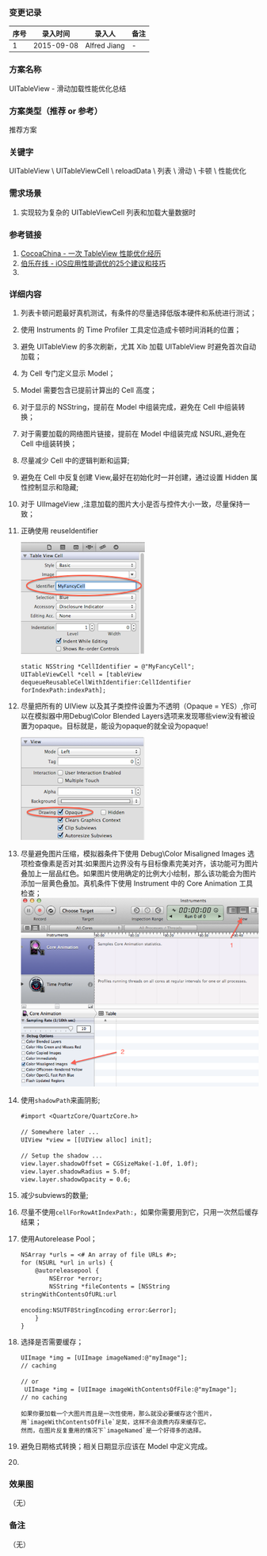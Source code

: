 ### 变更记录
| 序号 | 录入时间 | 录入人 | 备注 |
| -- | -- | -- | -- |
| 1 | 2015-09-08 | Alfred Jiang | - |

### 方案名称
UITableView - 滑动加载性能优化总结

### 方案类型（推荐 or 参考）
推荐方案

### 关键字
UITableView \ UITableViewCell \ reloadData \ 列表 \ 滑动 \ 卡顿 \ 性能优化

### 需求场景
1. 实现较为复杂的 UITableViewCell 列表和加载大量数据时

### 参考链接
1. [CocoaChina - 一次 TableView 性能优化经历](http://www.cocoachina.com/ios/20150906/13212.html)
2. [伯乐在线 - iOS应用性能调优的25个建议和技巧](http://blog.jobbole.com/37984/)
3. 

### 详细内容

1. 列表卡顿问题最好真机测试，有条件的尽量选择低版本硬件和系统进行测试；
2. 使用 Instruments 的 Time Profiler 工具定位造成卡顿时间消耗的位置；
3. 避免 UITableView 的多次刷新，尤其 Xib 加载 UITableView 时避免首次自动加载；
4. 为 Cell 专门定义显示 Model；
5. Model 需要包含已提前计算出的 Cell 高度；
6. 对于显示的 NSString，提前在 Model 中组装完成，避免在 Cell 中组装转换；
7. 对于需要加载的网络图片链接，提前在 Model 中组装完成 NSURL,避免在 Cell 中组装转换；
8. 尽量减少 Cell 中的逻辑判断和运算;
9. 避免在 Cell 中反复创建 View,最好在初始化时一并创建，通过设置 Hidden 属性控制显示和隐藏;
10. 对于 UIImageView ,注意加载的图片大小是否与控件大小一致，尽量保持一致；
11. 正确使用 reuseIdentifier 

    ![image](images/ReuseIdentifier.png)

        static NSString *CellIdentifier = @"MyFancyCell";
        UITableViewCell *cell = [tableView dequeueReusableCellWithIdentifier:CellIdentifier forIndexPath:indexPath];
        
12. 尽量把所有的 UIView 以及其子类控件设置为不透明（Opaque = YES）,你可以在模拟器中用Debug\Color Blended Layers选项来发现哪些view没有被设置为opaque。目标就是，能设为opaque的就全设为opaque!
    
    ![](images/Opaque.png)

13. 尽量避免图片压缩，模拟器条件下使用 Debug\Color Misaligned Images 选项检查像素是否对其:如果图片边界没有与目标像素完美对齐，该功能可为图片叠加上一层品红色。如果图片使用确定的比例大小绘制，那么该功能会为图片添加一层黄色叠加。真机条件下使用 Instrument 中的 Core Animation 工具检查；
    ![](misalignedImages.png)

13. 使用`shadowPath`来画阴影;

        #import <QuartzCore/QuartzCore.h>
 
        // Somewhere later ...
        UIView *view = [[UIView alloc] init];
         
        // Setup the shadow ...
        view.layer.shadowOffset = CGSizeMake(-1.0f, 1.0f);
        view.layer.shadowRadius = 5.0f;
        view.layer.shadowOpacity = 0.6;

14. 减少subviews的数量;
15. 尽量不使用`cellForRowAtIndexPath:`，如果你需要用到它，只用一次然后缓存结果；
16. 使用Autorelease Pool；

        NSArray *urls = <# An array of file URLs #>;
        for (NSURL *url in urls) {
            @autoreleasepool {
                NSError *error;
                NSString *fileContents = [NSString stringWithContentsOfURL:url
                                                 encoding:NSUTF8StringEncoding error:&error];
            }
        }

17. 选择是否需要缓存；

        UIImage *img = [UIImage imageNamed:@"myImage"]; 
        // caching
         
        // or
         UIImage *img = [UIImage imageWithContentsOfFile:@"myImage"]; 
        // no caching
        
        如果你要加载一个大图片而且是一次性使用，那么就没必要缓存这个图片，
        用`imageWithContentsOfFile`足矣，这样不会浪费内存来缓存它。
        然而，在图片反复重用的情况下`imageNamed`是一个好得多的选择。

18. 避免日期格式转换；相关日期显示应该在 Model 中定义完成。
19. 

### 效果图
（无）

### 备注
（无）